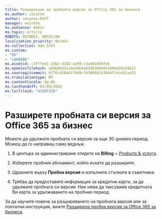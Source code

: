 ```yaml
---
title: Разширяване на пробната версия за Office 365 за бизнеса
ms.author: cmcatee
author: cmcatee-MSFT
manager: mnirkhe
ms.audience: Admin
ms.topic: article
ROBOTS: NOINDEX, NOFOLLOW
localization_priority: Normal
ms.collection: Adm_O365
ms.custom:
- "95"
- "1400006"
ms.assetid: c3fffed1-33b2-4382-ae99-c3a4816497e6
ms.openlocfilehash: ad9b06d5a14e48b4a03963b0e8fe606a58269623
ms.sourcegitcommit: 0776c450a6279d8cf6386942e3844f14c4d2aa55
ms.translationtype: MT
ms.contentlocale: bg-BG
ms.lasthandoff: 04/09/2020
ms.locfileid: "43207326"
---
```

# <a name="extend-your-trial-for-office-365-for-business"></a>Разширете пробната си версия за Office 365 за бизнес

Можете да удължите пробната си версия за още 30-дневен период. Можеш да го направиш само веднъж.
  
1. В центъра за администриране отидете на **Billing** \> [Products & услуги](https://portal.office.com/adminportal/home#/subscriptions).

2. Изберете пробния абонамент, който искате да разширите.

3. Щракнете върху **Пробна версия** и изпълнете стъпките в съветника.

4. Трябва да предоставите информация за кредитни карти, за да удължите пробната си версия. Ние няма да таксуваме кредитната Ви карта за удължаването на пробния период.

За да научите повече за разширяването на пробната версия или за поетапни инструкции, вижте [Разширена пробна версия за Office 365 за бизнеса](https://docs.microsoft.com/microsoft-365/commerce/extend-your-trial).
